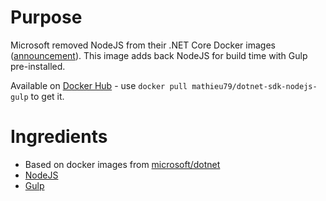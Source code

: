 # Purpose

Microsoft removed NodeJS from their .NET Core Docker images ([announcement](https://github.com/aspnet/Announcements/issues/298)). This image adds back NodeJS for build time with Gulp pre-installed.

Available on [Docker Hub](https://hub.docker.com/r/mathieu79/dotnet-sdk-nodejs-gulp) - use `docker pull mathieu79/dotnet-sdk-nodejs-gulp` to get it.


# Ingredients

* Based on docker images from [microsoft/dotnet](https://hub.docker.com/r/microsoft/dotnet)
* [NodeJS](https://nodejs.org/)
* [Gulp](https://gulpjs.com/)
